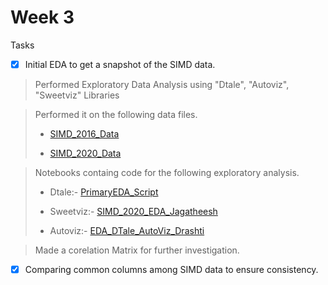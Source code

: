 # Week 3

Tasks
- [x] Initial EDA to get a snapshot of the SIMD data.
> Performed Exploratory Data Analysis using "Dtale", "Autoviz", "Sweetviz" Libraries

> Performed it on the following data files.
>
> - [SIMD_2016_Data](data/SIMD_2016_Data.xlsx)
> 
> - [SIMD_2020_Data](data/SIMD_2020_Data.csv)

> Notebooks containg code for the following exploratory analysis.
>
> - Dtale:- [PrimaryEDA_Script](notebooks\PrimaryEDA_Script.ipynb)
>
> - Sweetviz:- [SIMD_2020_EDA_Jagatheesh](notebooks\SIMD_2020_EDA_Jagatheesh.ipynb)
>
> - Autoviz:- [EDA_DTale_AutoViz_Drashti](notebooks\EDA_DTale_AutoViz_Drashti.ipynb)

> Made a corelation Matrix for further investigation.

- [x] Comparing common columns among SIMD data to ensure consistency.

